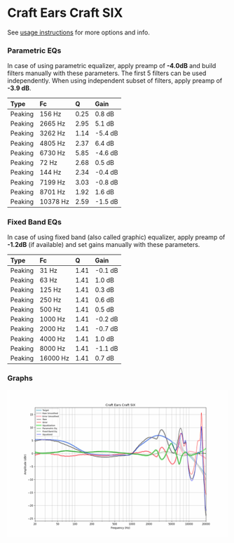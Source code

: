 # Craft Ears Craft SIX
See [usage instructions](https://github.com/jaakkopasanen/AutoEq#usage) for more options and info.

### Parametric EQs
In case of using parametric equalizer, apply preamp of **-4.0dB** and build filters manually
with these parameters. The first 5 filters can be used independently.
When using independent subset of filters, apply preamp of **-3.9 dB**.

| Type    | Fc       |    Q | Gain    |
|:--------|:---------|:-----|:--------|
| Peaking | 156 Hz   | 0.25 | 0.8 dB  |
| Peaking | 2665 Hz  | 2.95 | 5.1 dB  |
| Peaking | 3262 Hz  | 1.14 | -5.4 dB |
| Peaking | 4805 Hz  | 2.37 | 6.4 dB  |
| Peaking | 6730 Hz  | 5.85 | -4.6 dB |
| Peaking | 72 Hz    | 2.68 | 0.5 dB  |
| Peaking | 144 Hz   | 2.34 | -0.4 dB |
| Peaking | 7199 Hz  | 3.03 | -0.8 dB |
| Peaking | 8701 Hz  | 1.92 | 1.6 dB  |
| Peaking | 10378 Hz | 2.59 | -1.5 dB |

### Fixed Band EQs
In case of using fixed band (also called graphic) equalizer, apply preamp of **-1.2dB**
(if available) and set gains manually with these parameters.

| Type    | Fc       |    Q | Gain    |
|:--------|:---------|:-----|:--------|
| Peaking | 31 Hz    | 1.41 | -0.1 dB |
| Peaking | 63 Hz    | 1.41 | 1.0 dB  |
| Peaking | 125 Hz   | 1.41 | 0.3 dB  |
| Peaking | 250 Hz   | 1.41 | 0.6 dB  |
| Peaking | 500 Hz   | 1.41 | 0.5 dB  |
| Peaking | 1000 Hz  | 1.41 | -0.2 dB |
| Peaking | 2000 Hz  | 1.41 | -0.7 dB |
| Peaking | 4000 Hz  | 1.41 | 1.0 dB  |
| Peaking | 8000 Hz  | 1.41 | -1.1 dB |
| Peaking | 16000 Hz | 1.41 | 0.7 dB  |

### Graphs
![](./Craft%20Ears%20Craft%20SIX.png)